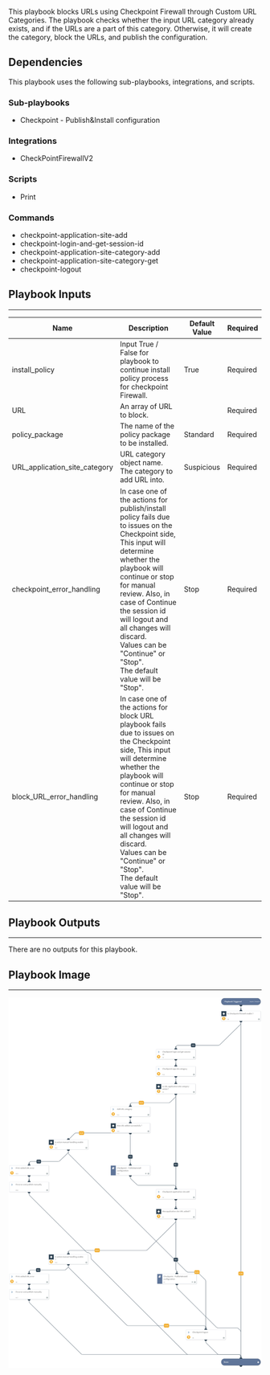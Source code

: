 This playbook blocks URLs using Checkpoint Firewall through Custom URL Categories.
The playbook checks whether the input URL category already exists, and if the URLs are a part of this category. Otherwise, it will create the category, block the URLs, and publish the configuration.

## Dependencies
This playbook uses the following sub-playbooks, integrations, and scripts.

### Sub-playbooks
* Checkpoint - Publish&Install configuration

### Integrations
* CheckPointFirewallV2

### Scripts
* Print

### Commands
* checkpoint-application-site-add
* checkpoint-login-and-get-session-id
* checkpoint-application-site-category-add
* checkpoint-application-site-category-get
* checkpoint-logout

## Playbook Inputs
---

| **Name** | **Description** | **Default Value** | **Required** |
| --- | --- | --- | --- |
| install_policy | Input True / False for playbook to continue install policy process for checkpoint Firewall. | True | Required |
| URL | An array of URL to block. |  | Required |
| policy_package | The name of the policy package to be installed. | Standard | Required |
| URL_application_site_category | URL category object name.  The category to add URL into. | Suspicious | Required |
| checkpoint_error_handling | In case one of the actions for publish/install policy fails due to issues on the Checkpoint side, This input will determine whether the playbook will continue or stop for manual review. Also, in case of Continue the session id will logout and all changes will discard.<br/>Values can be "Continue" or "Stop".<br/>The default value will be "Stop". | Stop | Required |
| block_URL_error_handling | In case one of the actions for block URL playbook fails due to issues on the Checkpoint side, This input will determine whether the playbook will continue or stop for manual review. Also, in case of Continue the session id will logout and all changes will discard.<br/>Values can be "Continue" or "Stop".<br/>The default value will be "Stop". | Stop | Required |

## Playbook Outputs
---
There are no outputs for this playbook.

## Playbook Image
---
![Checkpoint - Block URL](../doc_files/Checkpoint_-_Block_URL.png)